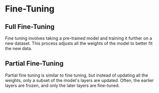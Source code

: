 # Fine-Tuning

## Full Fine-Tuning

Fine tuning involves taking a pre-trained model and training it further on a new dataset. This process adjusts all the weights of the model to better fit the new data.

## Partial Fine-Tuning

Partial fine tuning is similar to fine tuning, but instead of updating all the weights, only a subset of the model's layers are updated. Often, the earlier layers are frozen, and only the later layers are fine-tuned.
